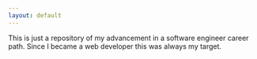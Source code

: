 ```yaml
---
layout: default
---
```


<div class="container">
  <p>This is just a repository of my advancement in a software engineer career path. Since I became a web developer this was always my target.</p>
</div>  
</div>

